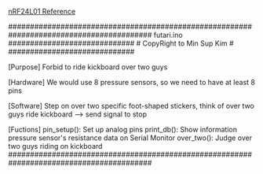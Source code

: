 [nRF24L01 Reference](https://nrf24.github.io/RF24/index.html)

#########################################################################################
futari.ino
                          #############################
                          # CopyRight to Min Sup Kim  #
                          #############################

[Purpose]
Forbid to ride kickboard over two guys

[Hardware]
We would use 8 pressure sensors, so we need to have at least 8 pins

[Software]
Step on over two specific foot-shaped stickers, think of over two guys ride kickboard
--> send signal to stop

[Fuctions]
pin_setup(): Set up analog pins
print_db(): Show information pressure sensor's resistance data on Serial Monitor
over_two(): Judge over two guys riding on kickboard
#########################################################################################
